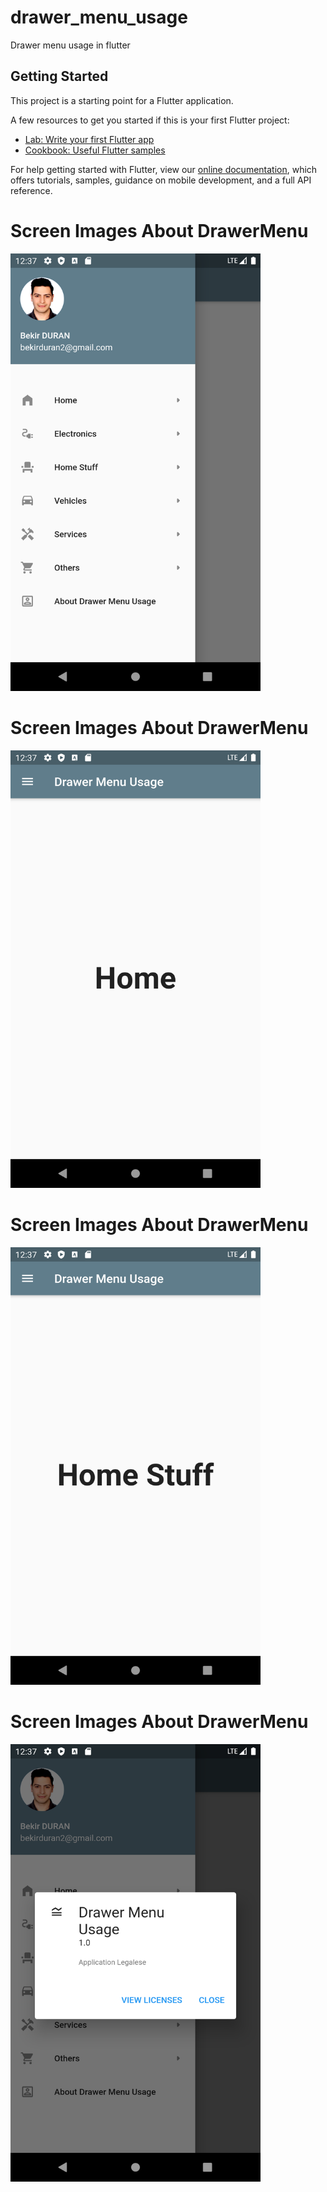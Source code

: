 # drawer_menu_usage

Drawer menu usage in flutter

## Getting Started

This project is a starting point for a Flutter application.

A few resources to get you started if this is your first Flutter project:

- [Lab: Write your first Flutter app](https://flutter.dev/docs/get-started/codelab)
- [Cookbook: Useful Flutter samples](https://flutter.dev/docs/cookbook)

For help getting started with Flutter, view our
[online documentation](https://flutter.dev/docs), which offers tutorials,
samples, guidance on mobile development, and a full API reference.


 # Screen Images About DrawerMenu
<img src=/ScreenShots/ss_drawerusage1.png width="400" height="700">

 # Screen Images About DrawerMenu
<img src=/ScreenShots/ss_drawerusage2.png width="400" height="700">

 # Screen Images About DrawerMenu
<img src=/ScreenShots/ss_drawerusage3.png width="400" height="700">

 # Screen Images About DrawerMenu
<img src=/ScreenShots/ss_drawerusage4.png width="400" height="700">

